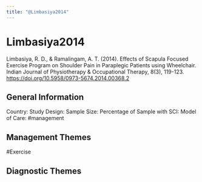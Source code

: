 ```yaml
---
title: "@Limbasiya2014"
---
```


# Limbasiya2014
Limbasiya, R. D., & Ramalingam, A. T. (2014). Effects of Scapula Focused Exercise Program on Shoulder Pain in Paraplegic Patients using Wheelchair. Indian Journal of Physiotherapy & Occupational Therapy, 8(3), 119-123. https://doi.org/10.5958/0973-5674.2014.00368.2 

## General Information
Country: 
Study Design: 
Sample Size: 
Percentage of Sample with SCI:
Model of Care: #management 

## Management Themes
#Exercise 

## Diagnostic Themes
